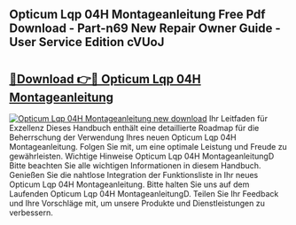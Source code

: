 ## Opticum Lqp 04H Montageanleitung Free Pdf Download - Part-n69 New Repair Owner Guide - User Service Edition cVUoJ

# <h2><a href="http://df78fpx.blite.top/?on=Opticum+Lqp+04H+Montageanleitung">🔗Download 👉🔴 Opticum Lqp 04H Montageanleitung</a></h2>

[![Opticum Lqp 04H Montageanleitung new download](https://i.imgur.com/lujVjoI.png)](http://df78fpx.blite.top/?on=Opticum+Lqp+04H+Montageanleitung)
Ihr Leitfaden für Exzellenz Dieses Handbuch enthält eine detaillierte Roadmap für die Beherrschung der Verwendung Ihres neuen Opticum Lqp 04H Montageanleitung. Folgen Sie mit, um eine optimale Leistung und Freude zu gewährleisten. Wichtige Hinweise Opticum Lqp 04H MontageanleitungD Bitte beachten Sie alle wichtigen Informationen in diesem Handbuch. Genießen Sie die nahtlose Integration der Funktionsliste in Ihr neues Opticum Lqp 04H Montageanleitung. Bitte halten Sie uns auf dem Laufenden Opticum Lqp 04H MontageanleitungD. Teilen Sie Ihr Feedback und Ihre Vorschläge mit, um unsere Produkte und Dienstleistungen zu verbessern.
